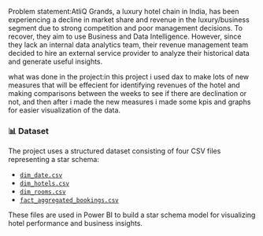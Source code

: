 Problem statement:AtliQ Grands, a luxury hotel chain in India, has been experiencing a decline in market share and revenue in the luxury/business segment due to strong competition and poor management decisions. To recover, they aim to use Business and Data Intelligence. However, since they lack an internal data analytics team, their revenue management team decided to hire an external service provider to analyze their historical data and generate useful insights.

what was done in the project:in this project i used dax to make lots of new measures that will be effecient for identifying revenues of the hotel and making comparisons between the weeks to see if there are declination or not, and then after i made the new measures i made some kpis and graphs for easier visualization of the data.

### 📊 Dataset

The project uses a structured dataset consisting of four CSV files representing a star schema:

- [`dim_date.csv`](./dim_date.csv)  
- [`dim_hotels.csv`](./dim_hotels.csv)  
- [`dim_rooms.csv`](./dim_rooms.csv)  
- [`fact_aggregated_bookings.csv`](./fact_aggregated_bookings.csv)  

These files are used in Power BI to build a star schema model for visualizing hotel performance and business insights.


